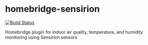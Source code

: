 # homebridge-sensirion

[![Build Status](https://travis-ci.org/arouanet/homebridge-sensirion.svg?branch=master)](https://travis-ci.org/arouanet/homebridge-sensirion)

Homebridge plugin for indoor air quality, temperature, and humidity monitoring using Sensirion sensors
